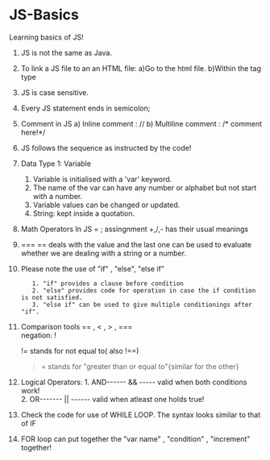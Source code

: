 # JS-Basics
Learning basics of JS!



1. JS is not the same as Java.
2. To link a JS file to an an HTML file:
   a)Go to the html file.
   b)Within the <body> tag type
           <script src="filename.js"> </script>
3. JS is case sensitive.
4. Every JS statement ends in semicolon;
5. Comment in JS
     a) Inline comment : //
     b) Multiline comment : /* comment here!*/
6. JS follows the sequence as instructed by the code!
7. Data Type 1: Variable

     1. Variable is initialised with a 'var' keyword.
     2. The name of the var can have any number or alphabet but not start with a number.
     3. Variable values can be changed or updated.
     4. String: kept inside a quotation.


8. Math Operators In JS
       = ; assingnment  +,/,- has their usual meanings 
                        <!--  == stands for equal-->
 
 

9. ===
      == deals with the value and the last one can be used to evaluate whether we are dealing with a string or a number.


10. Please note the use of "if" , "else", "else if"

           1. "if" provides a clause before condition
           2. "else" provides code for operation in case the if condition is not satisfied.
           3. "else if" can be used to give multiple conditionings after "if".

11. Comparison tools
        == , < , > , ===            
        negation: !

    != stands for not equal to( also !==)


    >= stands for "greater than or equal to"{similar for the other}

12. Logical Operators:
         1. AND------    && ----- valid when both conditions work!    
         2. OR-------    || ------ valid when atleast one holds true!


13. Check the code for use of WHILE LOOP.
        The syntax looks similar to that of IF


14. FOR loop can put together the "var name" , "condition" , "increment" together!
